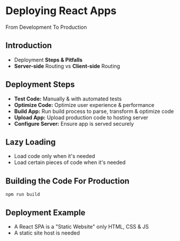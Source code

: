 # Deploying React Apps

From Development To Production

## Introduction
- Deployment **Steps & Pitfalls**
- **Server-side** Routing vs **Client-side** Routing

## Deployment Steps
- **Test Code:** Manually & with automated tests
- **Optimize Code:** Optimize user experience & performance
- **Build App:** Run build process to parse, transform & optimize code
- **Upload App:** Upload production code to hosting server
- **Configure Server:** Ensure app is served securely

## Lazy Loading
- Load code only when it's needed
- Load certain pieces of code when it's needed

## Building the Code For Production
`npm run build`

## Deployment Example
- A React SPA is a "Static Website" only HTML, CSS & JS
- A static site host is needed